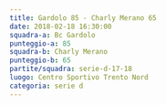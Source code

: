 ```yaml
---
title: Gardolo 85 - Charly Merano 65
date: 2018-02-18 16:30:00
squadra-a: Bc Gardolo
punteggio-a: 85
squadra-b: Charly Merano
punteggio-b: 65
partite/squadra: serie-d-17-18
luogo: Centro Sportivo Trento Nord
categoria: serie d
---
```

